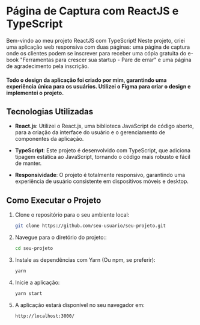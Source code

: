 # Página de Captura com ReactJS e TypeScript

Bem-vindo ao meu projeto ReactJS com TypeScript! Neste projeto, criei uma aplicação web responsiva com duas páginas: uma página de captura onde os clientes podem se inscrever para receber uma cópia gratuita do e-book "Ferramentas para crescer sua startup - Pare de errar" e uma página de agradecimento pela inscrição.

#### Todo o design da aplicação foi criado por mim, garantindo uma experiência única para os usuários. Utilizei o Figma para criar o design e implementei o projeto.


## Tecnologias Utilizadas

- **React.js**: Utilizei o React.js, uma biblioteca JavaScript de código aberto, para a criação da interface do usuário e o gerenciamento de componentes da aplicação.

- **TypeScript**: Este projeto é desenvolvido com TypeScript, que adiciona tipagem estática ao JavaScript, tornando o código mais robusto e fácil de manter.

- **Responsividade**: O projeto é totalmente responsivo, garantindo uma experiência de usuário consistente em dispositivos móveis e desktop.

## Como Executar o Projeto

1. Clone o repositório para o seu ambiente local:

   ```bash
   git clone https://github.com/seu-usuario/seu-projeto.git

2. Navegue para o diretório do projeto::

   ```bash
   cd seu-projeto

3. Instale as dependências com Yarn (Ou npm, se preferir):

   ```bash
   yarn

4. Inicie a aplicação:

   ```bash
   yarn start

5. A aplicação estará disponível no seu navegador em:

   ```
   http://localhost:3000/